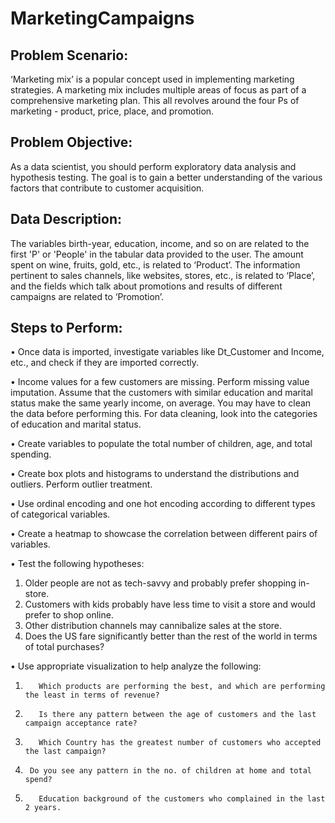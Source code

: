 # MarketingCampaigns


## Problem Scenario:
‘Marketing mix’ is a popular concept used in implementing marketing strategies. A marketing mix includes multiple areas of focus as part of a comprehensive marketing plan. This all revolves around the four Ps of marketing - product, price, place, and promotion.


## Problem Objective:
As a data scientist, you should perform exploratory data analysis and hypothesis testing. The goal is to gain a better understanding of the various factors that contribute to customer acquisition.

## Data Description:
The variables birth-year, education, income, and so on are related to the first 'P' or 'People' in the tabular data provided to the user. The amount spent on wine, fruits, gold, etc., is related to ‘Product’. The information pertinent to sales channels, like websites, stores, etc., is related to ‘Place’, and the fields which talk about promotions and results of different campaigns are related to ‘Promotion’.

## Steps to Perform:
•	Once data is imported, investigate variables like Dt_Customer and Income, etc., and check if they are imported correctly.

•	Income values for a few customers are missing. Perform missing value imputation. Assume that the customers with similar education and marital status make the same yearly income, on average. You may have to clean the data before performing this. For data cleaning, look into the categories of education and marital status. 

•	Create variables to populate the total number of children, age, and total spending. 


•	Create box plots and histograms to understand the distributions and outliers. Perform outlier treatment.

•	Use ordinal encoding and one hot encoding according to different types of categorical variables.

•	Create a heatmap to showcase the correlation between different pairs of variables.

•	Test the following hypotheses:

  1.	Older people are not as tech-savvy and probably prefer shopping in-store.
  2.	Customers with kids probably have less time to visit a store and would prefer to shop online.
  3.	Other distribution channels may cannibalize sales at the store.
  4.	Does the US fare significantly better than the rest of the world in terms of total purchases?
  
•	Use appropriate visualization to help analyze the following:

  1.		Which products are performing the best, and which are performing the least in terms of revenue?
  2.		Is there any pattern between the age of customers and the last campaign acceptance rate?
  3.		Which Country has the greatest number of customers who accepted the last campaign?
  4.	  Do you see any pattern in the no. of children at home and total spend?
  5.		Education background of the customers who complained in the last 2 years.
